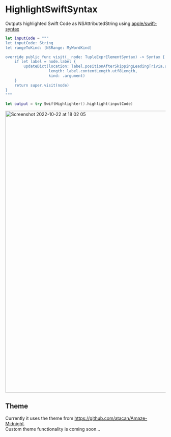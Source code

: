 # HighlightSwiftSyntax

Outputs highlighted Swift Code as NSAttributedString using [apple/swift-syntax](https://github.com/apple/swift-syntax)

```swift
let inputCode = """
let inputCode: String
let rangeToKind: [NSRange: MyWordKind]

override public func visit(_ node: TupleExprElementSyntax) -> Syntax {
    if let label = node.label {
        updateDict(location: label.positionAfterSkippingLeadingTrivia.utf8Offset,
                   length: label.contentLength.utf8Length,
                   kind: .argument)
    }
    return super.visit(node)
}
"""

let output = try SwiftHighlighter().highlight(inputCode)
```
<img width="885" alt="Screenshot 2022-10-22 at 18 02 05" src="https://user-images.githubusercontent.com/765873/197349249-d7bc0770-9426-4d21-b55c-25874f572cad.png">

## Theme
Currently it uses the theme from https://github.com/atacan/Amaze-Midnight.    
Custom theme functionality is coming soon...
